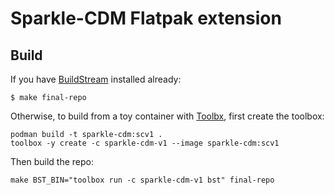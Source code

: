 # Sparkle-CDM Flatpak extension

## Build

If you have [BuildStream](https://buildstream.build/) installed already:

```shell
$ make final-repo
```

Otherwise, to build from a toy container with [Toolbx](https://containertoolbx.org), first create the toolbox:

```shell
podman build -t sparkle-cdm:scv1 .
toolbox -y create -c sparkle-cdm-v1 --image sparkle-cdm:scv1
```

Then build the repo:

```shell
make BST_BIN="toolbox run -c sparkle-cdm-v1 bst" final-repo
```
